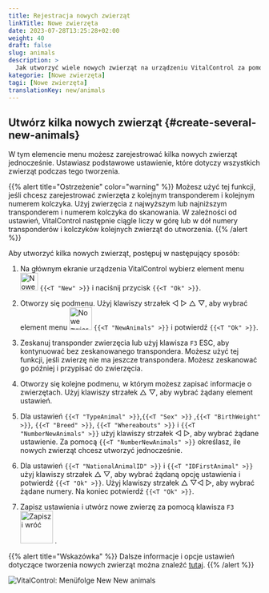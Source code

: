 ```yaml
---
title: Rejestracja nowych zwierząt
linkTitle: Nowe zwierzęta
date: 2023-07-28T13:25:28+02:00
weight: 40
draft: false
slug: animals
description: >
  Jak utworzyć wiele nowych zwierząt na urządzeniu VitalControl za pomocą jednej akcji.
kategorie: [Nowe zwierzęta]
tagi: [Nowe zwierzęta]
translationKey: new/animals
---
```

## Utwórz kilka nowych zwierząt {#create-several-new-animals}

W tym elemencie menu możesz zarejestrować kilka nowych zwierząt jednocześnie. Ustawiasz podstawowe ustawienie, które dotyczy wszystkich zwierząt podczas tego tworzenia.

{{% alert title="Ostrzeżenie" color="warning" %}}
Możesz użyć tej funkcji, jeśli chcesz zarejestrować zwierzęta z kolejnym transponderem i kolejnym numerem kolczyka. Użyj zwierzęcia z najwyższym lub najniższym transponderem i numerem kolczyka do skanowania. W zależności od ustawień, VitalControl następnie ciągle liczy w górę lub w dół numery transponderów i kolczyków kolejnych zwierząt do utworzenia.
{{% /alert %}}

Aby utworzyć kilka nowych zwierząt, postępuj w następujący sposób:

1. Na głównym ekranie urządzenia VitalControl wybierz element menu <img src="/icons/main/new-animal.svg" width="35" align="bottom" alt="Nowe zwierzę" /> `{{<T "New" >}}` i naciśnij przycisk `{{<T "Ok" >}}`.

2. Otworzy się podmenu. Użyj klawiszy strzałek ◁ ▷ △ ▽, aby wybrać element menu <img src="/icons/main/new-animals.svg" width="45" align="bottom" alt="Nowe zwierzęta" /> `{{<T "NewAnimals" >}}` i potwierdź `{{<T "Ok" >}}`.

3. Zeskanuj transponder zwierzęcia lub użyj klawisza `F3` ESC, aby kontynuować bez zeskanowanego transpondera. Możesz użyć tej funkcji, jeśli zwierzę nie ma jeszcze transpondera. Możesz zeskanować go później i przypisać do zwierzęcia.

4. Otworzy się kolejne podmenu, w którym możesz zapisać informacje o zwierzętach. Użyj klawiszy strzałek △ ▽, aby wybrać żądany element ustawień.

5. Dla ustawień `{{<T "TypeAnimal" >}}`,`{{<T "Sex" >}}` ,`{{<T "BirthWeight" >}}`, `{{<T "Breed" >}}`, `{{<T "Whereabouts" >}}` i `{{<T "NumberNewAnimals" >}}` użyj klawiszy strzałek ◁ ▷, aby wybrać żądane ustawienie. Za pomocą `{{<T "NumberNewAnimals" >}}` określasz, ile nowych zwierząt chcesz utworzyć jednocześnie.


6. Dla ustawień `{{<T "NationalAnimalID" >}}` i `{{<T "IDFirstAnimal" >}}` użyj klawiszy strzałek △ ▽, aby wybrać żądaną opcję ustawienia i potwierdź `{{<T "Ok" >}}`. Użyj klawiszy strzałek △ ▽◁ ▷, aby wybrać żądane numery. Na koniec potwierdź `{{<T "Ok" >}}`.

7. Zapisz ustawienia i utwórz nowe zwierzę za pomocą klawisza `F3` &nbsp;<img src="/icons/footer/save_exit.svg" width="65" align="bottom" alt="Zapisz i wróć" />&nbsp;.

{{% alert title="Wskazówka" %}}
Dalsze informacje i opcje ustawień dotyczące tworzenia nowych zwierząt można znaleźć [tutaj](../../settings/animal-registration/).
{{% /alert %}}

   ![VitalControl: Menüfolge New New animals](../images/newanimals.png "Tworzenie nowych zwierząt")

